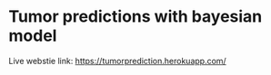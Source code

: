 # Tumor predictions with bayesian model

Live webstie link: <https://tumorprediction.herokuapp.com/>
